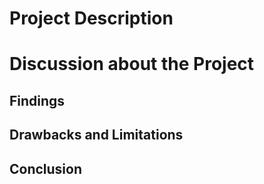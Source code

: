 # Project Description




# Discussion about the Project

## Findings


## Drawbacks and  Limitations

## Conclusion
